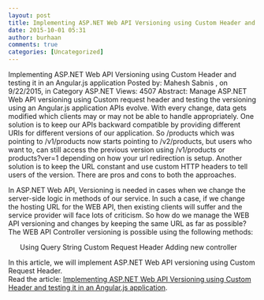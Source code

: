 ```yaml
---
layout: post
title: Implementing ASP.NET Web API Versioning using Custom Header and testing it in an Angular.js application
date: 2015-10-01 05:31
author: burhaan
comments: true
categories: [Uncategorized]
---
```

Implementing ASP.NET Web API Versioning using Custom Header and testing it in an Angular.js application
Posted by: Mahesh Sabnis , on 9/22/2015, in Category ASP.NET 
Views: 4507  Abstract: Manage ASP.NET Web API versioning using Custom request header and testing the versioning using an Angular.js application
APIs evolve. With every change, data gets modified which clients may or may not be able to handle appropriately. One solution is to keep our APIs backward compatible by providing different URIs for different versions of our application. So /products which was pointing to /v1/products now starts pointing to /v2/products, but users who want to, can still access the previous version using /v1/products or products?ver=1 depending on how your url redirection is setup. Another solution is to keep the URL constant and use custom HTTP headers to tell users of the version. There are pros and cons to both the approaches.

In ASP.NET Web API, Versioning is needed in cases when we change the server-side logic in methods of our service. In such a case, if we change the hosting URL for the WEB API, then existing clients will suffer and the service provider will face lots of criticism. So how do we manage the WEB API versioning and changes by keeping the same URL as far as possible? The WEB API Controller versioning is possible using the following methods:
<ul>
Using Query String
Custom Request Header
Adding new controller</ul>
In this article, we will implement ASP.NET Web API versioning using Custom Request Header.
<br/>
Read the article: <a href='http://www.dotnetcurry.com/aspnet/1185/aspnet-web-api-versioning-angularjs-app' target='_blank'>Implementing ASP.NET Web API Versioning using Custom Header and testing it in an Angular.js application</a>.

